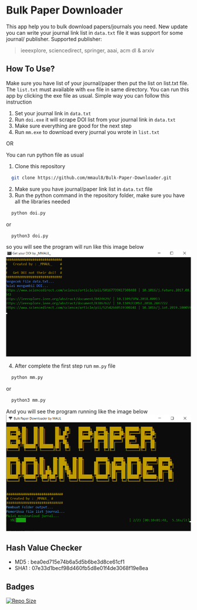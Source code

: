 
# Bulk Paper Downloader

This app help you to bulk download papers/journals you need. New update you can write your journal link list in `data.txt` file it was support for some journal/ publisher. Supported publisher:
> ieeexplore, sciencedirect, springer, aaai, acm dl & arxiv


## How To Use?

Make sure you have list of your journal/paper then put the list on list.txt file. The `list.txt` must available with `exe` file in same directory.
You can run this app by clicking the exe file as usual. Simple way you can follow this instruction

1. Set your journal link in `data.txt`
2. Run `doi.exe` it will scrape DOI list from your journal link in `data.txt`
3. Make sure everything are good for the next step
4. Run `mm.exe` to download every journal you wrote in `list.txt`

OR

You can run python file as usual

1. Clone this repository 
```bash
  git clone https://github.com/mmaul8/Bulk-Paper-Downloader.git
```
2. Make sure you have journal/paper link list in `data.txt` file
3. Run the python command in the repository folder, make sure you have all the libraries needed
```bash
  python doi.py
```
or
```bash
  python3 doi.py
```
so you will see the program will run like this image below
![App Screenshot](https://github.com/mmaul8/Bulk-Paper-Downloader/blob/main/img/doi.PNG?raw=true)

4. After complete the first step run `mm.py` file
```bash
  python mm.py
```
or
```bash
  python3 mm.py
```
And you will see the program running like the image below
![App Screenshot](https://github.com/mmaul8/Bulk-Paper-Downloader/blob/main/img/mm.PNG?raw=true)


## Hash Value Checker

- MD5 : bea0ed715e74b6a5d5b6be3d8ce61cf1
- SHA1 : 07e33d1becf98d460fb5d8e01f4de3068f19e8ea
## Badges

[![Repo Size](https://img.shields.io/github/repo-size/mmaul8/Bulk-Paper-Downloader)](https://img.shields.io/github/repo-size/mmaul8/Bulk-Paper-Downloader)


